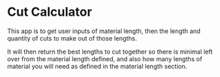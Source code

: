 # Cut Calculator

This app is to get user inputs of material length, then the length and quantity of cuts to make out of those lengths.

It will then return the best lengths to cut together so there is minimal left over from the material length defined, 
and also how many lengths of material you will need as defined in the material length section.
